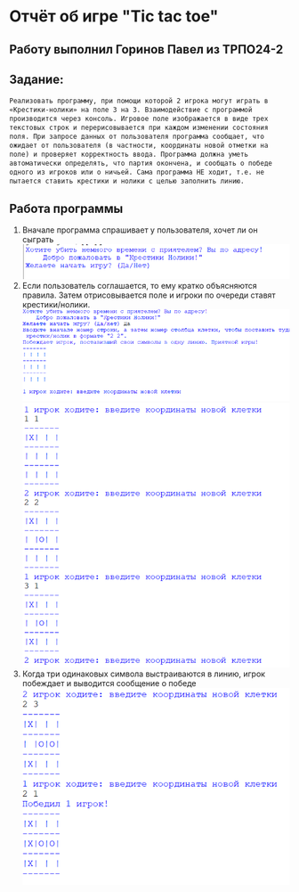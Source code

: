 # Отчёт об игре "Tic tac toe"
## Работу выполнил Горинов Павел из ТРПО24-2
## Задание:
    Реализовать программу, при помощи которой 2 игрока могут играть в «Крестики-нолики» на поле 3 на 3. Взаимодействие с программой производится через консоль. Игровое поле изображается в виде трех текстовых строк и перерисовывается при каждом изменении состояния поля. При запросе данных от пользователя программа сообщает, что ожидает от пользователя (в частности, координаты новой отметки на поле) и проверяет корректность ввода. Программа должна уметь автоматически определять, что партия окончена, и сообщать о победе одного из игроков или о ничьей. Сама программа НЕ ходит, т.е. не пытается ставить крестики и нолики с целью заполнить линию.
## Работа программы
1) Вначале программа спрашивает у пользователя, хочет ли он сыграть
![alt text](image.png)
2) Если пользователь соглашается, то ему кратко объясняются правила. Затем отрисовывается поле и игроки по очереди ставят крестики/нолики.
![alt text](image-1.png)
![alt text](image-2.png)
3) Когда три одинаковых символа выстраиваются в линию, игрок побеждает и выводится сообщение о победе
![alt text](image-3.png)